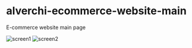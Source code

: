# alverchi-ecommerce-website-main
E-commerce website main page


![screen1](https://user-images.githubusercontent.com/94089216/218311252-8b8fc3f6-06b0-42e9-86fe-b205c6cf4282.jpg)
![screen2](https://user-images.githubusercontent.com/94089216/218311257-1608e641-e628-4e03-92bd-747b7ab635a2.jpg)
